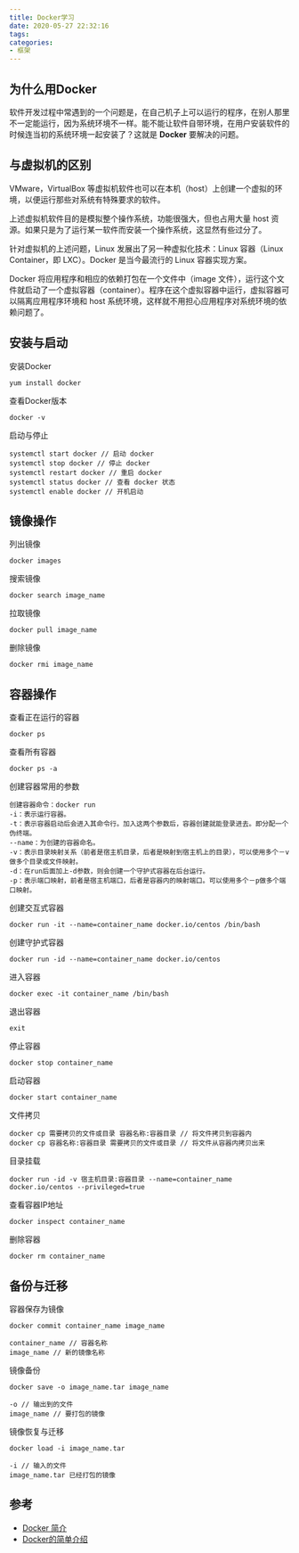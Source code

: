 ```yaml
---
title: Docker学习
date: 2020-05-27 22:32:16
tags:
categories:
- 框架
---
```


## 为什么用Docker

软件开发过程中常遇到的一个问题是，在自己机子上可以运行的程序，在别人那里不一定能运行，因为系统环境不一样。能不能让软件自带环境，在用户安装软件的时候连当初的系统环境一起安装了？这就是 **Docker** 要解决的问题。

## 与虚拟机的区别

VMware，VirtualBox 等虚拟机软件也可以在本机（host）上创建一个虚拟的环境，以便运行那些对系统有特殊要求的软件。

上述虚拟机软件目的是模拟整个操作系统，功能很强大，但也占用大量 host 资源。如果只是为了运行某一软件而安装一个操作系统，这显然有些过分了。

针对虚拟机的上述问题，Linux 发展出了另一种虚拟化技术：Linux 容器（Linux Container，即 LXC）。Docker 是当今最流行的 Linux 容器实现方案。

Docker 将应用程序和相应的依赖打包在一个文件中（image 文件），运行这个文件就启动了一个虚拟容器（container）。程序在这个虚拟容器中运行，虚拟容器可以隔离应用程序环境和 host 系统环境，这样就不用担心应用程序对系统环境的依赖问题了。

## 安装与启动

安装Docker

```
yum install docker
```
查看Docker版本

```
docker -v
```

启动与停止

```
systemctl start docker // 启动 docker
systemctl stop docker // 停止 docker
systemctl restart docker // 重启 docker
systemctl status docker // 查看 docker 状态
systemctl enable docker // 开机启动
```

## 镜像操作

列出镜像

```
docker images
```
搜索镜像

```
docker search image_name
```
拉取镜像

```
docker pull image_name
```
删除镜像

```
docker rmi image_name
```

## 容器操作

查看正在运行的容器

```
docker ps
```

查看所有容器

```
docker ps -a
```
创建容器常用的参数

```
创建容器命令：docker run
-i：表示运行容器。
-t：表示容器启动后会进入其命令行。加入这两个参数后，容器创建就能登录进去。即分配一个伪终端。
--name：为创建的容器命名。
-v：表示目录映射关系（前者是宿主机目录，后者是映射到宿主机上的目录），可以使用多个－v做多个目录或文件映射。
-d：在run后面加上-d参数，则会创建一个守护式容器在后台运行。
-p：表示端口映射，前者是宿主机端口，后者是容器内的映射端口。可以使用多个－p做多个端口映射。
```

创建交互式容器

```
docker run -it --name=container_name docker.io/centos /bin/bash
```
创建守护式容器

```
docker run -id --name=container_name docker.io/centos
```
进入容器

```
docker exec -it container_name /bin/bash
```
退出容器

```
exit
```

停止容器

```
docker stop container_name
```
启动容器

```
docker start container_name
```
文件拷贝

```
docker cp 需要拷贝的文件或目录 容器名称:容器目录 // 将文件拷贝到容器内
docker cp 容器名称:容器目录 需要拷贝的文件或目录 // 将文件从容器内拷贝出来
```
目录挂载

```
docker run -id -v 宿主机目录:容器目录 --name=container_name docker.io/centos --privileged=true
```

查看容器IP地址

```
docker inspect container_name
```
删除容器

```
docker rm container_name
```

## 备份与迁移

容器保存为镜像

```
docker commit container_name image_name

container_name // 容器名称
image_name // 新的镜像名称
```

镜像备份

```
docker save -o image_name.tar image_name

-o // 输出到的文件
image_name // 要打包的镜像
```

镜像恢复与迁移

```
docker load -i image_name.tar

-i // 输入的文件
image_name.tar 已经打包的镜像
```

## 参考

+ [Docker 简介](https://www.jianshu.com/p/b4488233e60b)
+ [Docker的简单介绍](https://zhuanlan.zhihu.com/p/142658407)


